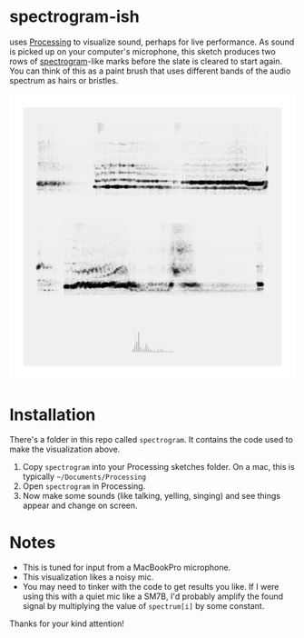 # spectrogram-ish

uses [Processing](https://processing.org) to visualize sound, perhaps for live performance. As sound is picked up on your computer's microphone, this sketch produces two rows of [spectrogram](https://en.wikipedia.org/wiki/Spectrogram)-like marks before the slate is cleared to start again. You can think of this as a paint brush that uses different bands of the audio spectrum as hairs or bristles.

![Screen capture](./screencapture.png)


# Installation

There's a folder in this repo called `spectrogram`. It contains the code used to make the visualization above.

1. Copy `spectrogram` into your Processing sketches folder. On a mac, this is typically `~/Documents/Processing`
2. Open `spectrogram` in Processing.
3. Now make some sounds (like talking, yelling, singing) and see things appear and change on screen.

# Notes
- This is tuned for input from a MacBookPro microphone. 
- This visualization likes a noisy mic.
- You may need to tinker with the code to get results you like. If I were using this with a quiet mic like a SM7B, I'd probably amplify the found signal by multiplying the value of `spectrum[i]` by some constant.

Thanks for your kind attention!

